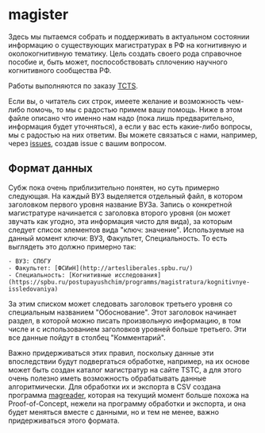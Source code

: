 # magister

Здесь мы пытаемся собрать и поддерживать в актуальном состоянии информацию о
существующих магистратурах в РФ на когнитивную и околокогнитивную
тематику. Цель создать своего рода справочное пособие и, быть может,
поспособствовать сплочению научного когнитивного сообщества РФ.

Работы выполняются по заказу [TCTS](http://thinkcognitive.org/ru/).

Если вы, о читатель сих строк, имеете желание и возможность чем-либо помочь, то
мы с радостью примем вашу помощь. Ниже в этом файле описано что именно нам надо
(пока лишь предварительно, информация будет уточняться), а если у вас есть
какие-либо вопросы, мы с радостью на них ответим. Вы можете связаться с нами,
например, через [issues](issues), создав issue с вашим вопросом.

## Формат данных

Субж пока очень приблизительно понятен, но суть примерно следующая. На каждый
ВУЗ выделяется отдельный файл, в котором заголовком первого уровня название
ВУЗа. Запись о конкретной магистратуре начинается с заголовка второго уровня
(он может звучать как угодно, эта информация чисто для вида), за которым
следует список элементов вида "ключ: значение". Используемые на данный момент
ключи: ВУЗ, Факультет, Специальность. То есть выглядеть это должно примерно
так:

	- ВУЗ: СПбГУ
	- Факультет: [ФСИиН](http://artesliberales.spbu.ru/)
    - Специальность: [Когнитивные исследования](https://spbu.ru/postupayushchim/programms/magistratura/kognitivnye-issledovaniya)

За этим списком может следовать заголовок третьего уровня со специальным
названием "Обоснование". Этот заголовок начинает раздел, в которой можно писать
произвольную информацию, в том числе и с использованием заголовков уровней
больше третьего. Эти все данные пойдут в столбец "Комментарий".

Важно придерживаться этих правил, поскольку данные эти впоследствии будут
подвергаться обработке, например, на их основе может быть создан каталог
магистратур на сайте TSTC, а для этого очень полезно иметь возможность
обрабатывать данные алгоритмически. Для обработки их и экспорта в CSV создана
программа [magreader](https://github.com/amty/magreader), которая на текущий
момент больше похожа на Proof-of-Concept, нежели на программу обработки и
экспорта, и она будет меняться вместе с данными, но и тем не менее, важно
придерживаться этого формата.
